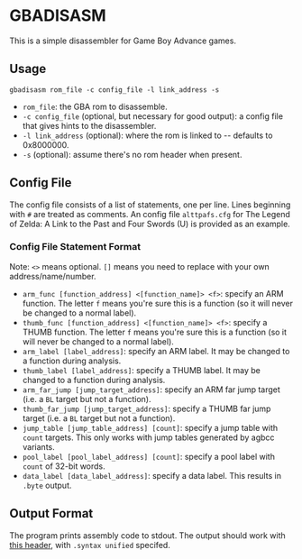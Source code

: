 # GBADISASM

This is a simple disassembler for Game Boy Advance games.

## Usage

`gbadisasm rom_file -c config_file -l link_address -s`
- `rom_file`: the GBA rom to disassemble.
- `-c config_file` (optional, but necessary for good output): a config file that gives hints to the disassembler.
- `-l link_address` (optional): where the rom is linked to -- defaults to 0x8000000.
- `-s` (optional): assume there's no rom header when present.

## Config File

The config file consists of a list of statements, one per line. Lines beginning with `#` are treated as comments. An config file `alttpafs.cfg` for The Legend of Zelda: A Link to the Past and Four Swords (U) is provided as an example.

### Config File Statement Format

Note: `<>` means optional. `[]` means you need to replace with your own address/name/number.

- `arm_func [function_address] <[function_name]> <f>`: specify an ARM function. The letter `f` means you're sure this is a function (so it will never be changed to a normal label).
- `thumb_func [function_address] <[function_name]> <f>`: specify a THUMB function. The letter `f` means you're sure this is a function (so it will never be changed to a normal label).
- `arm_label [label_address]`: specify an ARM label. It may be changed to a function during analysis.
- `thumb_label [label_address]`: specify a THUMB label. It may be changed to a function during analysis.
- `arm_far_jump [jump_target_address]`: specify an ARM far jump target (i.e. a `BL` target but not a function).
- `thumb_far_jump [jump_target_address]`: specify a THUMB far jump target (i.e. a `BL` target but not a function).
- `jump_table [jump_table_address] [count]`: specify a jump table with `count` targets. This only works with jump tables generated by agbcc variants.
- `pool_label [pool_label_address] [count]`: specify a pool label with `count` of 32-bit words.
- `data_label [data_label_address]`: specify a data label. This results in `.byte` output.

## Output Format
The program prints assembly code to stdout. The output should work with [this header](https://github.com/pret/pokeemerald/blob/master/asm/macros/function.inc), with `.syntax unified` specifed. 
